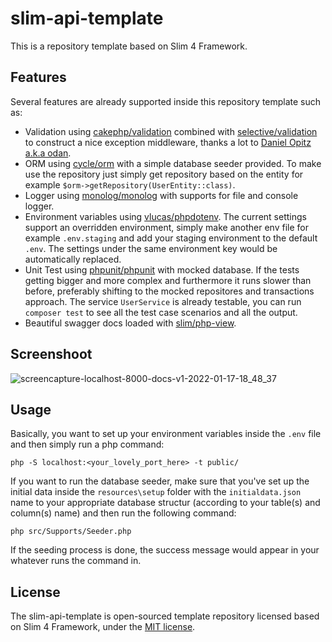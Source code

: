 # slim-api-template

This is a repository template based on Slim 4 Framework.


## Features

Several features are already supported inside this repository template such as:
- Validation using [cakephp/validation](https://github.com/cakephp/validation) combined with [selective/validation](https://github.com/selective-php/validation) to construct a nice exception middleware, thanks a lot to [Daniel Opitz a.k.a odan](https://github.com/odan).
- ORM using [cycle/orm](https://cycle-orm.dev/) with a simple database seeder provided. To make use the repository just simply get repository based on the entity for example `$orm->getRepository(UserEntity::class)`.
- Logger using [monolog/monolog](https://github.com/Seldaek/monolog) with supports for file and console logger.
- Environment variables using [vlucas/phpdotenv](https://github.com/vlucas/phpdotenv). The current settings support an overridden environment, simply make another env file for example `.env.staging` and add your staging environment to the default `.env`. The settings under the same environment key would be automatically replaced.
- Unit Test using [phpunit/phpunit](https://github.com/sebastianbergmann/phpunit) with mocked database. If the tests getting bigger and more complex and furthermore it runs slower than before, preferably shifting to the mocked repositores and transactions approach. The service `UserService` is already testable, you can run `composer test` to see all the test case scenarios and all the output.
- Beautiful swagger docs loaded with [slim/php-view](https://github.com/slimphp/PHP-View).

## Screenshoot
![screencapture-localhost-8000-docs-v1-2022-01-17-18_48_37](https://user-images.githubusercontent.com/23124690/149764628-2d5df8d8-b912-4abe-9c44-1312d40214f0.png)

## Usage

Basically, you want to set up your environment variables inside the `.env` file and then simply run a php command: 
```
php -S localhost:<your_lovely_port_here> -t public/
```

If you want to run the database seeder, make sure that you've set up the initial data inside the `resources\setup` folder with the `initialdata.json` name to your appropriate database structur (according to your table(s) and column(s) name) and then run the following command:
```
php src/Supports/Seeder.php
```
If the seeding process is done, the success message would appear in your whatever runs the command in.

## License

The slim-api-template is open-sourced template repository licensed based on Slim 4 Framework, under the [MIT license](https://opensource.org/licenses/MIT).
